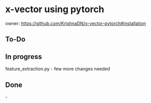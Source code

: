 # x-vector using pytorch
owner: https://github.com/KrishnaDN/x-vector-pytorch#installation

## To-Do

## In progress
feature_extraction.py   \- few more changes needed

## Done
 \-
